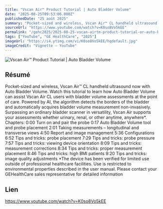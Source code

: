```yaml
---
title: "Vscan Air™ Product Tutorial | Auto Bladder Volume"
date: "2025-08-25T09:53:06.000Z"
publishedDate: "25 août 2025"
summary: "Pocket-sized and wireless, Vscan Air™ CL handheld ultrasound now with Auto Bladder Volume. Watch this tutorial to learn how Auto Bladder Volume can assist Vscan Air CL users with bladder volume assessments at the point of care. Powered by AI, the algorithm detects the borders of the bladder and automatically acquires bladder volume measurement non-invasively. Surpassing an ordinary bladder scanner in versatility, Vscan Air supports your assessments whether urinary, renal, or other anytime, anywhere*. Chapters: 0:00 Turn on and pair the probe 0:17 Auto Bladder Volume tool and probe placement 2:01 Taking measurements – longitudinal and transverse views 4:50 Report and image management 5:36 Configurations 6:52 Tips and tricks: probe placement 7:29 Tips and tricks: probe pressure 7:57 Tips and tricks: viewing device orientation 8:09 Tips and tricks: measurement corrections 8:34 Tips and tricks: proper measurement placement 8:46 Tips and tricks: high BMI patients 9:20 Tips and tricks: image quality adjustments *The device has been verified for limited use outside of professional healthcare facilities. Use is restricted to environmental properties described in the user manual. Please contact your GEHealthCare sales representative for detailed information"
sourceUrl: "https://www.youtube.com/watch?v=K0so8Vo5kEE"
permalink: "/gehc2025/2025-08-25-vscan-airtm-product-tutorial-or-auto-bladder-volume"
tags: ["YouTube", "GE HealthCare", "2025"]
imageUrl: "https://i4.ytimg.com/vi/K0so8Vo5kEE/hqdefault.jpg"
imageCredit: "Vignette — YouTube"
---
```


![Vscan Air™ Product Tutorial | Auto Bladder Volume](https://i4.ytimg.com/vi/K0so8Vo5kEE/hqdefault.jpg)

## Résumé

Pocket-sized and wireless, Vscan Air™ CL handheld ultrasound now with Auto Bladder Volume. Watch this tutorial to learn how Auto Bladder Volume can assist Vscan Air CL users with bladder volume assessments at the point of care. Powered by AI, the algorithm detects the borders of the bladder and automatically acquires bladder volume measurement non-invasively. Surpassing an ordinary bladder scanner in versatility, Vscan Air supports your assessments whether urinary, renal, or other anytime, anywhere*. Chapters: 0:00 Turn on and pair the probe 0:17 Auto Bladder Volume tool and probe placement 2:01 Taking measurements – longitudinal and transverse views 4:50 Report and image management 5:36 Configurations 6:52 Tips and tricks: probe placement 7:29 Tips and tricks: probe pressure 7:57 Tips and tricks: viewing device orientation 8:09 Tips and tricks: measurement corrections 8:34 Tips and tricks: proper measurement placement 8:46 Tips and tricks: high BMI patients 9:20 Tips and tricks: image quality adjustments *The device has been verified for limited use outside of professional healthcare facilities. Use is restricted to environmental properties described in the user manual. Please contact your GEHealthCare sales representative for detailed information

## Lien

https://www.youtube.com/watch?v=K0so8Vo5kEE

